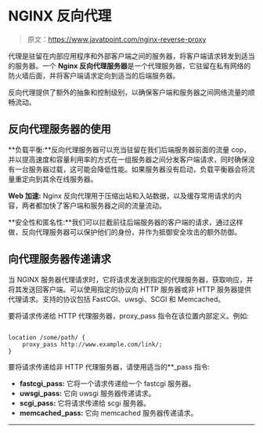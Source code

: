 # NGINX 反向代理

> 原文：<https://www.javatpoint.com/nginx-reverse-proxy>

代理是驻留在内部应用程序和外部客户端之间的服务器，将客户端请求转发到适当的服务器。一个 **Nginx 反向代理服务器**是一个代理服务器，它驻留在私有网络的防火墙后面，并将客户端请求定向到适当的后端服务器。

反向代理提供了额外的抽象和控制级别，以确保客户端和服务器之间网络流量的顺畅流动。

## 反向代理服务器的使用

**负载平衡:**反向代理服务器可以充当驻留在我们后端服务器前面的流量 cop，并以提高速度和容量利用率的方式在一组服务器之间分发客户端请求，同时确保没有一台服务器过载，这可能会降低性能。如果服务器没有启动，负载平衡器会将流量重定向到其余在线服务器。

**Web 加速:** Nginx 反向代理用于压缩出站和入站数据，以及缓存常用请求的内容，两者都加快了客户端和服务器之间的流量流动。

**安全性和匿名性:**我们可以拦截前往后端服务器的客户端的请求，通过这样做，反向代理服务器可以保护他们的身份，并作为抵御安全攻击的额外防御。

## 向代理服务器传递请求

当 NGINX 服务器代理请求时，它将请求发送到指定的代理服务器，获取响应，并将其发送回客户端。可以使用指定的协议向 HTTP 服务器或非 HTTP 服务器提供代理请求。支持的协议包括 FastCGI、uwsgi、SCGI 和 Memcached。

要将请求传递给 HTTP 代理服务器，proxy_pass 指令在该位置内部定义。例如:

```

location /some/path/ {
    proxy_pass http://www.example.com/link/;
}

```

要将请求传递给非 HTTP 代理服务器，请使用适当的**_pass 指令:

*   **fastcgi_pass:** 它将一个请求传递给一个 fastcgi 服务器。
*   **uwsgi_pass:** 它向 uwsgi 服务器传递请求。
*   **scgi_pass:** 它将请求传递给 scgi 服务器。
*   **memcached_pass:** 它向 memcached 服务器传递请求。

* * *
